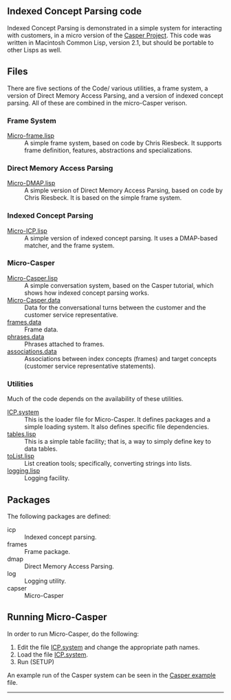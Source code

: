 <HTML>
<HEAD>
<TITLE>Indexed Concept Parsing code</TITLE>
</HEAD>
<BODY>
<H2>Indexed Concept Parsing code</H2>

Indexed Concept Parsing is demonstrated in a simple system for interacting
with customers, in a micro version of the 
<A HREF="http://techreport.ils.nwu.edu/tr51.html">Casper Project</A>.
This code was written in Macintosh Common Lisp, version 2.1, but should
be portable to other Lisps as well.


<H2>Files</H2>

There are five sections of the Code/ various utilities, a frame system,
a version of Direct Memory Access Parsing, and
a version of indexed concept parsing. All of these are combined
in the micro-Casper verison.


<H3>Frame System</H3>
<dl>
<dt><A HREF="Code/micro-frame.lisp">Micro-frame.lisp</A>
<dd> A simple frame system, based on code by Chris Riesbeck. It supports
frame definition, features, abstractions and specializations.

</dl> 

<H3>Direct Memory Access Parsing</H3>
<dl>
<dt><A HREF="Code/micro-dmap.lisp">Micro-DMAP.lisp</A>
<dd> A simple version of Direct Memory Access Parsing, based on code by Chris Riesbeck.
It is based on the simple frame system.

</dl>

<H3>Indexed Concept Parsing</H3>
<dl>
<dt><A HREF="Code/micro-icp.lisp">Micro-ICP.lisp</A>
<dd> A simple version of indexed concept parsing.
It uses a DMAP-based matcher, and the frame system.
</dl>

<H3>Micro-Casper</H3>
<dl>
<dt><A HREF="Code/micro-casper.lisp">Micro-Casper.lisp</A>
<dd> A simple conversation system, based on the Casper tutorial, which
shows how indexed concept parsing works.
<dt><A HREF="Data/micro-casper.data">Micro-Casper.data</A>
<dd> Data for the conversational turns between the customer and the
customer service representative.
<dt><A HREF="Data/frames.data">frames.data</A>
<dd> Frame data.
<dt><A HREF="Data/phrases.data">phrases.data</A>
<dd> Phrases attached to frames.
<dt><A HREF="Data/associations.data">associations.data</A>
<dd> Associations between index concepts (frames) and target concepts 
(customer service representative statements).
</dl>

<H3>Utilities</H3>

Much of the code depends on the availability of these utilities.
<dl>
<dt><A HREF="ICP.system">ICP.system</A>
<dd> This is the loader file for Micro-Casper. It defines packages and
a simple loading system. It also defines specific file dependencies.
<dt><A HREF="Code/Utilities/tables.lisp">tables.lisp</A>
<dd> This is a simple table facility; that is, a way to simply define key to
data tables.
<dt><A HREF="Code/Utilities/toList.lisp">toList.lisp</A>
<dd> List creation tools; specifically, converting strings into lists.
<dt><A HREF="Code/Utilities/logging.lisp">logging.lisp</A>
<dd>Logging facility.
</dl> 

<H2>Packages</H2>

The following packages are defined:

<dl>
<dt>icp
<dd> Indexed concept parsing.
<dt>frames
<dd>Frame  package.
<dt>dmap
<dd>Direct Memory Access Parsing.
<dt>log
<dd>Logging utility.
<dt>capser
<dd>Micro-Casper

</dl> 

<H2>Running Micro-Casper</h2>

In order to run Micro-Casper, do the following:

<ol>
<li>Edit the file <A HREF="ICP.system">ICP.system</A> and change the appropriate
path names.
<li>Load the file <A HREF="ICP.system">ICP.system</A>.
<li>Run (SETUP)
</ol>

An example run of the Casper system can be seen in the
<A HREF="Results/casper.example">Casper example</A> file.

<HR>

</BODY>
</HTML>
